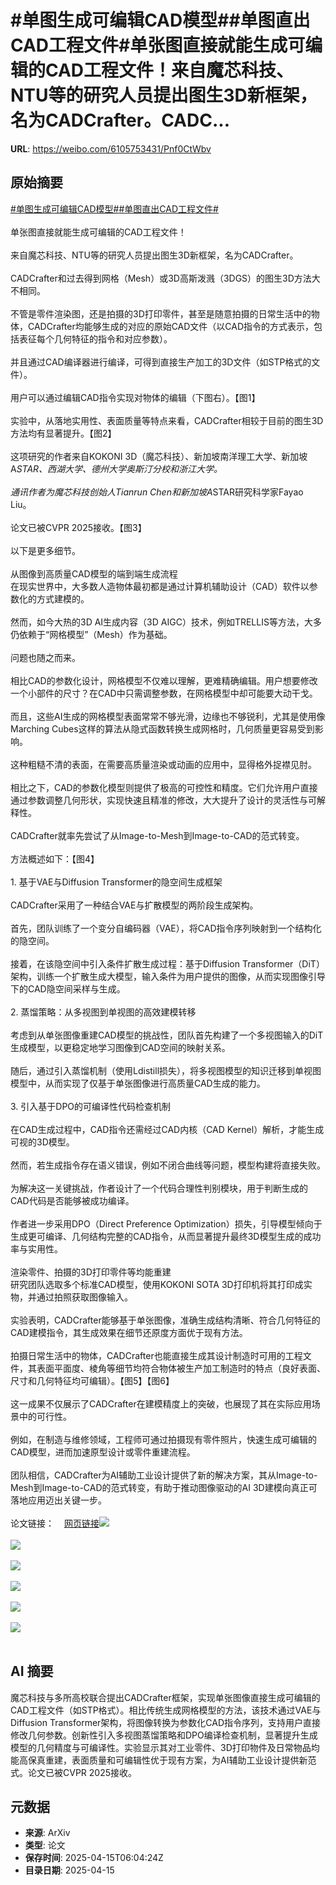 # #单图生成可编辑CAD模型##单图直出CAD工程文件#单张图直接就能生成可编辑的CAD工程文件！来自魔芯科技、NTU等的研究人员提出图生3D新框架，名为CADCrafter。CADC...

**URL**: https://weibo.com/6105753431/Pnf0CtWbv

## 原始摘要

<a href="https://m.weibo.cn/search?containerid=231522type%3D1%26t%3D10%26q%3D%23%E5%8D%95%E5%9B%BE%E7%94%9F%E6%88%90%E5%8F%AF%E7%BC%96%E8%BE%91CAD%E6%A8%A1%E5%9E%8B%23&amp;extparam=%23%E5%8D%95%E5%9B%BE%E7%94%9F%E6%88%90%E5%8F%AF%E7%BC%96%E8%BE%91CAD%E6%A8%A1%E5%9E%8B%23" data-hide=""><span class="surl-text">#单图生成可编辑CAD模型#</span></a><a href="https://m.weibo.cn/search?containerid=231522type%3D1%26t%3D10%26q%3D%23%E5%8D%95%E5%9B%BE%E7%9B%B4%E5%87%BACAD%E5%B7%A5%E7%A8%8B%E6%96%87%E4%BB%B6%23&amp;extparam=%23%E5%8D%95%E5%9B%BE%E7%9B%B4%E5%87%BACAD%E5%B7%A5%E7%A8%8B%E6%96%87%E4%BB%B6%23" data-hide=""><span class="surl-text">#单图直出CAD工程文件#</span></a><br><br>单张图直接就能生成可编辑的CAD工程文件！<br><br>来自魔芯科技、NTU等的研究人员提出图生3D新框架，名为CADCrafter。<br><br>CADCrafter和过去得到网格（Mesh）或3D高斯泼溅（3DGS）的图生3D方法大不相同。<br><br>不管是零件渲染图，还是拍摄的3D打印零件，甚至是随意拍摄的日常生活中的物体，CADCrafter均能够生成的对应的原始CAD文件（以CAD指令的方式表示，包括表征每个几何特征的指令和对应参数）。<br><br>并且通过CAD编译器进行编译，可得到直接生产加工的3D文件（如STP格式的文件）。<br><br>用户可以通过编辑CAD指令实现对物体的编辑（下图右）。【图1】<br><br>实验中，从落地实用性、表面质量等特点来看，CADCrafter相较于目前的图生3D方法均有显著提升。【图2】<br><br>这项研究的作者来自KOKONI 3D（魔芯科技）、新加坡南洋理工大学、新加坡A*STAR、西湖大学、德州大学奥斯汀分校和浙江大学。<br><br>通讯作者为魔芯科技创始人Tianrun Chen和新加坡A*STAR研究科学家Fayao Liu。<br><br>论文已被CVPR 2025接收。【图3】<br><br>以下是更多细节。<br><br>从图像到高质量CAD模型的端到端生成流程  <br>在现实世界中，大多数人造物体最初都是通过计算机辅助设计（CAD）软件以参数化的方式建模的。<br><br>然而，如今大热的3D AI生成内容（3D AIGC）技术，例如TRELLIS等方法，大多仍依赖于“网格模型”（Mesh）作为基础。<br><br>问题也随之而来。<br><br>相比CAD的参数化设计，网格模型不仅难以理解，更难精确编辑。用户想要修改一个小部件的尺寸？在CAD中只需调整参数，在网格模型中却可能要大动干戈。<br><br>而且，这些AI生成的网格模型表面常常不够光滑，边缘也不够锐利，尤其是使用像Marching Cubes这样的算法从隐式函数转换生成网格时，几何质量更容易受到影响。<br><br>这种粗糙不清的表面，在需要高质量渲染或动画的应用中，显得格外捉襟见肘。<br><br>相比之下，CAD的参数化模型则提供了极高的可控性和精度。它们允许用户直接通过参数调整几何形状，实现快速且精准的修改，大大提升了设计的灵活性与可解释性。<br><br>CADCrafter就率先尝试了从Image-to-Mesh到Image-to-CAD的范式转变。<br><br>方法概述如下：【图4】<br><br>1. 基于VAE与Diffusion Transformer的隐空间生成框架<br><br>CADCrafter采用了一种结合VAE与扩散模型的两阶段生成架构。<br><br>首先，团队训练了一个变分自编码器（VAE），将CAD指令序列映射到一个结构化的隐空间。<br><br>接着，在该隐空间中引入条件扩散生成过程：基于Diffusion Transformer（DiT）架构，训练一个扩散生成大模型，输入条件为用户提供的图像，从而实现图像引导下的CAD隐空间采样与生成。<br><br>2. 蒸馏策略：从多视图到单视图的高效建模转移<br><br>考虑到从单张图像重建CAD模型的挑战性，团队首先构建了一个多视图输入的DiT生成模型，以更稳定地学习图像到CAD空间的映射关系。<br><br>随后，通过引入蒸馏机制（使用Ldistill损失），将多视图模型的知识迁移到单视图模型中，从而实现了仅基于单张图像进行高质量CAD生成的能力。<br><br>3. 引入基于DPO的可编译性代码检查机制<br><br>在CAD生成过程中，CAD指令还需经过CAD内核（CAD Kernel）解析，才能生成可视的3D模型。<br><br>然而，若生成指令存在语义错误，例如不闭合曲线等问题，模型构建将直接失败。<br><br>为解决这一关键挑战，作者设计了一个代码合理性判别模块，用于判断生成的CAD代码是否能够被成功编译。<br><br>作者进一步采用DPO（Direct Preference Optimization）损失，引导模型倾向于生成更可编译、几何结构完整的CAD指令，从而显著提升最终3D模型生成的成功率与实用性。<br><br>渲染零件、拍摄的3D打印零件等均能重建  <br>研究团队选取多个标准CAD模型，使用KOKONI SOTA 3D打印机将其打印成实物，并通过拍照获取图像输入。<br><br>实验表明，CADCrafter能够基于单张图像，准确生成结构清晰、符合几何特征的CAD建模指令，其生成效果在细节还原度方面优于现有方法。<br><br>拍摄日常生活中的物体，CADCrafter也能直接生成其设计制造时可用的工程文件，其表面平面度、棱角等细节均符合物体被生产加工制造时的特点（良好表面、尺寸和几何特征均可编辑）。【图5】【图6】<br><br>这一成果不仅展示了CADCrafter在建模精度上的突破，也展现了其在实际应用场景中的可行性。<br><br>例如，在制造与维修领域，工程师可通过拍摄现有零件照片，快速生成可编辑的CAD模型，进而加速原型设计或零件重建流程。<br><br>团队相信，CADCrafter为AI辅助工业设计提供了新的解决方案，其从Image-to-Mesh到Image-to-CAD的范式转变，有助于推动图像驱动的AI 3D建模向真正可落地应用迈出关键一步。<br><br>论文链接：<a href="https://weibo.cn/sinaurl?u=https%3A%2F%2Farxiv.org%2Fpdf%2F2504.04753" data-hide=""><span class="url-icon"><img style="width: 1rem;height: 1rem" src="https://h5.sinaimg.cn/upload/2015/09/25/3/timeline_card_small_web_default.png" referrerpolicy="no-referrer"></span><span class="surl-text">网页链接</span></a><img style="" src="https://tvax3.sinaimg.cn/large/006Fd7o3gy1i0ggpwxmhbj30zk0ee45c.jpg" referrerpolicy="no-referrer"><br><br><img style="" src="https://tvax3.sinaimg.cn/large/006Fd7o3gy1i0ggpvx82uj30zk08ptbg.jpg" referrerpolicy="no-referrer"><br><br><img style="" src="https://tvax1.sinaimg.cn/large/006Fd7o3gy1i0ggpwpvg6j30zk0brqe6.jpg" referrerpolicy="no-referrer"><br><br><img style="" src="https://tvax4.sinaimg.cn/large/006Fd7o3gy1i0ggpx11dmj30zk0en48o.jpg" referrerpolicy="no-referrer"><br><br><img style="" src="https://tvax4.sinaimg.cn/large/006Fd7o3gy1i0ggpx9fq6j30uh0k0ai5.jpg" referrerpolicy="no-referrer"><br><br><img style="" src="https://tvax4.sinaimg.cn/large/006Fd7o3gy1i0ggpx4im6j30zk0f9461.jpg" referrerpolicy="no-referrer"><br><br>

## AI 摘要

魔芯科技与多所高校联合提出CADCrafter框架，实现单张图像直接生成可编辑的CAD工程文件（如STP格式）。相比传统生成网格模型的方法，该技术通过VAE与Diffusion Transformer架构，将图像转换为参数化CAD指令序列，支持用户直接修改几何参数。创新性引入多视图蒸馏策略和DPO编译检查机制，显著提升生成模型的几何精度与可编译性。实验显示其对工业零件、3D打印物件及日常物品均能高保真重建，表面质量和可编辑性优于现有方案，为AI辅助工业设计提供新范式。论文已被CVPR 2025接收。

## 元数据

- **来源**: ArXiv
- **类型**: 论文
- **保存时间**: 2025-04-15T06:04:24Z
- **目录日期**: 2025-04-15
